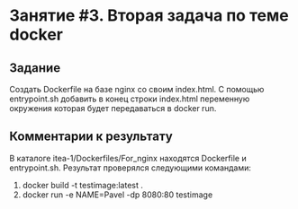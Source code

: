 # Занятие #3. Вторая задача по теме docker

## Задание
Создать Dockerfile на базе nginx со своим index.html. С помощью entrypoint.sh добавить в конец строки index.html 
переменную окружения которая будет передаваться в docker run.

## Комментарии к результату
В каталоге itea-1/Dockerfiles/For_nginx находятся Dockerfile и entrypoint.sh. Результат проверялся следующими командами:
1. docker build -t testimage:latest .
2. docker run -e NAME=Pavel  -dp 8080:80 testimage
